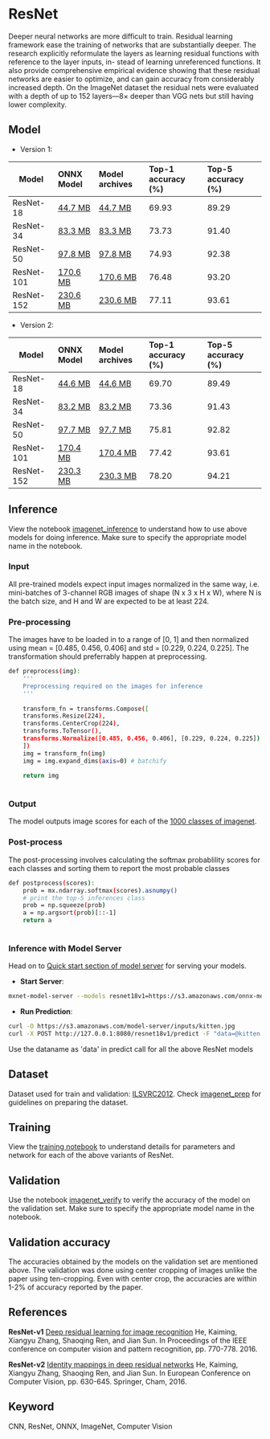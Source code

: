 # ResNet
Deeper neural networks are more difficult to train. Residual learning framework ease the training of networks that are substantially deeper. The research explicitly reformulate the layers as learning residual functions with reference to the layer inputs, in- stead of learning unreferenced functions. It also provide comprehensive empirical evidence showing that these residual networks are easier to optimize, and can gain accuracy from considerably increased depth. On the ImageNet dataset the residual nets were evaluated with a depth of up to 152 layers—8× deeper than VGG nets but still having lower complexity.


## Model
* Version 1:

 |Model        |ONNX Model  | Model archives|Top-1 accuracy (%)|Top-5 accuracy (%)|
|-------------|:--------------|:--------------|:--------------|:--------------|
|ResNet-18|    [44.7 MB](https://s3.amazonaws.com/onnx-model-zoo/resnet/resnet18v1/resnet18v1.onnx)    |  [44.7 MB](https://s3.amazonaws.com/onnx-model-zoo/resnet/resnet18v1/resnet18v1.model)     | 69.93         |     89.29           |
|ResNet-34|    [83.3 MB](https://s3.amazonaws.com/onnx-model-zoo/resnet/resnet34v1/resnet34v1.onnx)    |  [83.3 MB](https://s3.amazonaws.com/onnx-model-zoo/resnet/resnet34v1/resnet34v1.model)     |73.73         |     91.40           |
|ResNet-50|    [97.8 MB](https://s3.amazonaws.com/onnx-model-zoo/resnet/resnet50v1/resnet50v1.onnx)    |  [97.8 MB](https://s3.amazonaws.com/onnx-model-zoo/resnet/resnet50v1/resnet50v1.model)     |74.93         |     92.38           |
|ResNet-101|    [170.6 MB](https://s3.amazonaws.com/onnx-model-zoo/resnet/resnet101v1/resnet101v1.onnx)    |  [170.6 MB](https://s3.amazonaws.com/onnx-model-zoo/resnet/resnet101v1/resnet101v1.model)     | 76.48         |     93.20           |
|ResNet-152|    [230.6 MB](https://s3.amazonaws.com/onnx-model-zoo/resnet/resnet152v1/resnet152v1.onnx)    |  [230.6 MB](https://s3.amazonaws.com/onnx-model-zoo/resnet/resnet152v1/resnet152v1.model)     |77.11         |     93.61           |


* Version 2:

 |Model        |ONNX Model  | Model archives|Top-1 accuracy (%)|Top-5 accuracy (%)|
|-------------|:--------------|:--------------|:--------------|:--------------|
|ResNet-18|    [44.6 MB](https://s3.amazonaws.com/onnx-model-zoo/resnet/resnet18v2/resnet18v2.onnx)    |  [44.6 MB](https://s3.amazonaws.com/onnx-model-zoo/resnet/resnet18v2/resnet18v2.model)     |    69.70         |     89.49          |
|ResNet-34|    [83.2 MB](https://s3.amazonaws.com/onnx-model-zoo/resnet/resnet34v2/resnet34v2.onnx)    |  [83.2 MB](https://s3.amazonaws.com/onnx-model-zoo/resnet/resnet34v2/resnet34v2.model)     | 73.36         |     91.43           |
|ResNet-50|    [97.7 MB](https://s3.amazonaws.com/onnx-model-zoo/resnet/resnet50v2/resnet50v2.onnx)    |  [97.7 MB](https://s3.amazonaws.com/onnx-model-zoo/resnet/resnet50v2/resnet50v2.model)     |75.81         |     92.82           |
|ResNet-101|    [170.4 MB](https://s3.amazonaws.com/onnx-model-zoo/resnet/resnet101v2/resnet101v2.onnx)    |  [170.4 MB](https://s3.amazonaws.com/onnx-model-zoo/resnet/resnet101v2/resnet101v2.model)     | 77.42         |     93.61           |
|ResNet-152|    [230.3 MB](https://s3.amazonaws.com/onnx-model-zoo/resnet/resnet152v2/resnet152v2.onnx)    |  [230.3 MB](https://s3.amazonaws.com/onnx-model-zoo/resnet/resnet152v2/resnet152v2.model)     | 78.20         |     94.21           |


## Inference
View the notebook [imagenet_inference](../imagenet_inference.ipynb) to understand how to use above models for doing inference. Make sure to specify the appropriate model name in the notebook.
### Input 
All pre-trained models expect input images normalized in the same way, i.e. mini-batches of 3-channel RGB images of shape (N x 3 x H x W), where N is the batch size, and H and W are expected to be at least 224. 
### Pre-processing
The images have to be loaded in to a range of [0, 1] and then normalized using mean = [0.485, 0.456, 0.406] and std = [0.229, 0.224, 0.225]. The transformation should preferrably happen at preprocessing.
```bash
def preprocess(img):   
    '''
    Preprocessing required on the images for inference
    '''
    
    transform_fn = transforms.Compose([
    transforms.Resize(224),
    transforms.CenterCrop(224),
    transforms.ToTensor(),
    transforms.Normalize([0.485, 0.456, 0.406], [0.229, 0.224, 0.225])
    ])
    img = transform_fn(img)
    img = img.expand_dims(axis=0) # batchify
    
    return img
    
 ```
 

### Output
The model outputs image scores for each of the [1000 classes of imagenet](../../synset.txt). 

### Post-process
The post-processing involves calculating the softmax probablility scores for each classes and sorting them to report the most probable 
classes

```bash
def postprocess(scores):   
    prob = mx.ndarray.softmax(scores).asnumpy()
    # print the top-5 inferences class
    prob = np.squeeze(prob)
    a = np.argsort(prob)[::-1]
    return a
    
 ```
### Inference with Model Server
Head on to [Quick start section of model server](https://github.com/awslabs/mxnet-model-server/blob/master/README.md#quick-start) for serving your models. 
* **Start Server**:
```bash
mxnet-model-server --models resnet18v1=https://s3.amazonaws.com/onnx-model-zoo/resnet/resnet18v1/resnet18v1.model
```

* **Run Prediction**:
```bash
curl -O https://s3.amazonaws.com/model-server/inputs/kitten.jpg
curl -X POST http://127.0.0.1:8080/resnet18v1/predict -F "data=@kitten.jpeg"
```
Use the dataname as 'data' in predict call for all the above ResNet models

## Dataset
Dataset used for train and validation: [ILSVRC2012](http://www.image-net.org/challenges/LSVRC/2012/). Check [imagenet_prep](../imagenet_prep.md) for guidelines on preparing the dataset.

## Training
View the [training notebook](train_resnet.ipynb) to understand details for parameters and network for each of the above variants of ResNet.

## Validation
Use the notebook [imagenet_verify](../imagenet_verify.ipynb) to verify the accuracy of the model on the validation set. Make sure to specify the appropriate model name in the notebook.

## Validation accuracy
The accuracies obtained by the models on the validation set are mentioned above. The validation was done using center cropping of images unlike
the paper using ten-cropping. Even with center crop, the accuracies are within 1-2% of accuracy reported by the paper.
 
<!-- * Version 1:

 |Model        |Top-1 accuracy (%)|Top-5 accuracy (%)|
|-------------|:--------------|:--------------|
|ResNet-18|     69.93         |     89.29           |
|ResNet-34|     73.73         |     91.40           |
|ResNet-50|     74.93         |     92.38           |
|ResNet-101|    76.48         |     93.20           |
|ResNet-152|    77.11         |     93.61           |

* Version 2:

 |Model        |Top-1 accuracy (%)|Top-5 accuracy (%)|
|-------------|:--------------|:--------------|
|ResNet-18|     69.70         |     89.49          |
|ResNet-34|     73.36         |     91.43           |
|ResNet-50|     75.81         |     92.82           |
|ResNet-101|    77.42         |     93.61           |
|ResNet-152|    78.20         |     94.21           |

-->

## References
**ResNet-v1**
[Deep residual learning for image recognition](https://arxiv.org/abs/1512.03385)
 He, Kaiming, Xiangyu Zhang, Shaoqing Ren, and Jian Sun. In Proceedings of the IEEE conference on computer vision and pattern recognition, pp. 770-778. 2016.

**ResNet-v2**
[Identity mappings in deep residual networks](https://arxiv.org/abs/1603.05027)
He, Kaiming, Xiangyu Zhang, Shaoqing Ren, and Jian Sun.
In European Conference on Computer Vision, pp. 630-645. Springer, Cham, 2016.


## Keyword
CNN, ResNet, ONNX, ImageNet, Computer Vision 
